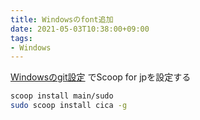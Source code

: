 ```yaml
---
title: Windowsのfont追加
date: 2021-05-03T10:38:00+09:00
tags:
- Windows
---
```


[Windowsのgit設定](note/Windowsのgit設定.md) でScoop for jpを設定する

````sh
scoop install main/sudo
sudo scoop install cica -g
````
